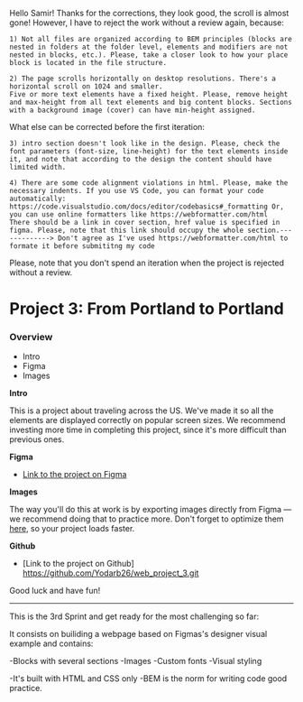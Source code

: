 Hello Samir! Thanks for the corrections, they look good, the scroll is almost gone! However, I have to reject the work without a review again, because:

    1) Not all files are organized according to BEM principles (blocks are nested in folders at the folder level, elements and modifiers are not nested in blocks, etc.). Please, take a closer look to how your place block is located in the file structure.

    2) The page scrolls horizontally on desktop resolutions. There's a horizontal scroll on 1024 and smaller.
    Five or more text elements have a fixed height. Please, remove height and max-height from all text elements and big content blocks. Sections with a background image (cover) can have min-height assigned.

What else can be corrected before the first iteration:

    3) intro section doesn't look like in the design. Please, check the font parameters (font-size, line-height) for the text elements inside it, and note that according to the design the content should have limited width.

    4) There are some code alignment violations in html. Please, make the necessary indents. If you use VS Code, you can format your code automatically: https://code.visualstudio.com/docs/editor/codebasics#_formatting Or, you can use online formatters like https://webformatter.com/html
    There should be a link in cover section, href value is specified in figma. Please, note that this link should occupy the whole section.-------------> Don't agree as I've used https://webformatter.com/html to formate it before submititng my code 

Please, note that you don't spend an iteration when the project is rejected without a review.



# Project 3: From Portland to Portland

### Overview
* Intro
* Figma
* Images

**Intro**

This is a project about traveling across the US. We've made it so all the elements are displayed correctly on popular screen sizes. We recommend investing more time in completing this project, since it's more difficult than previous ones.

**Figma**

* [Link to the project on Figma](https://www.figma.com/file/AtbNbstbxWPcMqvF061V0R/Sprint-3%3A-From-Portland-to-Portland-%7C-desktop-%2B-mobile?node-id=0%3A1)

**Images**

The way you'll do this at work is by exporting images directly from Figma — we recommend doing that to practice more. Don't forget to optimize them [here](https://tinypng.com/), so your project loads faster. 

**Github**

* [Link to the project on Github] https://github.com/Yodarb26/web_project_3.git


Good luck and have fun!

--------------------------------------------------------------------------------------------------------------------------------------------

This is the 3rd Sprint and get ready for the most challenging so far:


It consists on builiding a webpage based on Figmas's designer visual example and contains:

-Blocks with several sections
-Images
-Custom fonts
-Visual styling 

-It's built with HTML and CSS only
-BEM is the norm for writing code good practice.